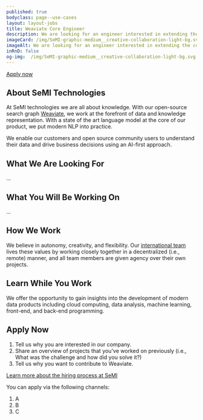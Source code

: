 ```yaml
---
published: true
bodyclass: page--use-cases
layout: layout-jobs
title: Weaviate Core Engineer
description: We are looking for an engineer interested in extending the core of Weaviate.
imageCard: /img/SeMI-graphic-medium__creative-collaboration-light-bg.svg
imageAlt: We are looking for an engineer interested in extending the core of Weaviate.
inRnD: false
og-img:  /img/SeMI-graphic-medium__creative-collaboration-light-bg.svg
---
```


<a class="card__button button" title="Apply now" href="#apply-now">Apply now</a>

## About SeMI Technologies

At SeMI technologies we are all about knowledge. With our open-source search graph [Weaviate](/products/weaviate/), we work at the forefront of data and knowledge representation. With a state of the art language model at the core of our product, we put modern NLP into practice.

We enable our customers and open source community users to understand their data and drive business decisions using an AI-first approach.

## What We Are Looking For

...

## What You Will Be Working On

...

## How We Work

We believe in autonomy, creativity, and flexibility. Our [international team](/about/) lives these values by working closely together in a decentralized (i.e., remote) manner, and all team members are given agency over their own projects.

## Learn While You Work

We offer the opportunity to gain insights into the development of modern data products including cloud computing, data analysis, machine learning, front-end, and back-end programming.

## Apply Now

1. Tell us why you are interested in our company.
2. Share an overview of projects that you've worked on previously (i.e., What was the challenge and how did you solve it?)
3. Tell us why you want to contribute to Weaviate.

[Learn more about the hiring process at SeMI](/playbook/hr-how-we-hire.html)

You can apply via the following channels:

1. A
2. B
3. C